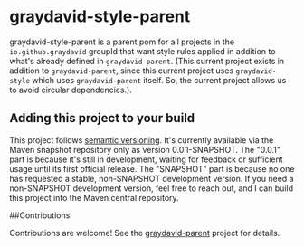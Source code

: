 # graydavid-style-parent

graydavid-style-parent is a parent pom for all projects in the `io.github.graydavid` groupId that want style rules applied in addition to what's already defined in `graydavid-parent`. (This current project exists in addition to `graydavid-parent`, since this current project uses `graydavid-style` which uses `graydavid-parent` itself. So, the current project allows us to avoid circular dependencies.).

## Adding this project to your build

This project follows [semantic versioning](https://semver.org/). It's currently available via the Maven snapshot repository only as version 0.0.1-SNAPSHOT. The "0.0.1" part is because it's still in development, waiting for feedback or sufficient usage until its first official release. The "SNAPSHOT" part is because no one has requested a stable, non-SNAPSHOT development version. If you need a non-SNAPSHOT development version, feel free to reach out, and I can build this project into the Maven central repository.

##Contributions

Contributions are welcome! See the [graydavid-parent](https://github.com/graydavid/graydavid-parent) project for details.